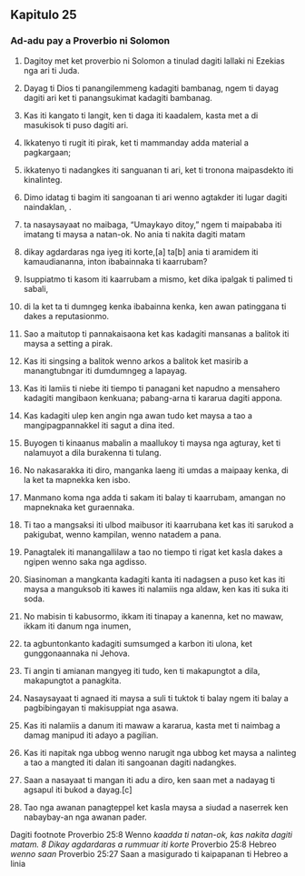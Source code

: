 Kapitulo 25
-----------

### Ad-adu pay a Proverbio ni Solomon

1. Dagitoy met ket proverbio ni Solomon a tinulad dagiti lallaki ni Ezekias nga ari ti Juda.

2. Dayag ti Dios ti panangilemmeng kadagiti bambanag, ngem ti dayag dagiti ari ket ti panangsukimat kadagiti bambanag.
3. Kas iti kangato ti langit, ken ti daga iti kaadalem, kasta met a di masukisok ti puso dagiti ari.
4. Ikkatenyo ti rugit iti pirak, ket ti mammanday adda material a pagkargaan;
5. ikkatenyo ti nadangkes iti sanguanan ti ari, ket ti tronona maipasdekto iti kinalinteg.
6. Dimo idatag ti bagim iti sangoanan ti ari
   wenno agtakder iti lugar dagiti naindaklan, .
7. ta nasaysayaat no maibaga, “Umaykayo ditoy,” ngem ti maipababa iti imatang ti maysa a natan-ok. No ania ti nakita dagiti matam
8. dikay agdardaras nga iyeg iti korte,[a] ta[b] ania ti aramidem iti kamaudiananna, inton ibabainnaka ti kaarrubam?
9. Isuppiatmo ti kasom iti kaarrubam a mismo, ket dika ipalgak ti palimed ti sabali,
10. di la ket ta ti dumngeg kenka ibabainna kenka, ken awan patinggana ti dakes a reputasionmo.

11. Sao a maitutop ti pannakaisaona
    ket kas kadagiti mansanas a balitok iti maysa a setting a pirak.
12. Kas iti singsing a balitok wenno arkos a balitok
    ket masirib a manangtubngar iti dumdumngeg a lapayag.
13. Kas iti lamiis ti niebe iti tiempo ti panagani
    ket napudno a mensahero kadagiti mangibaon kenkuana;
    pabang-arna ti kararua dagiti appona.
14. Kas kadagiti ulep ken angin nga awan tudo
    ket maysa a tao a mangipagpannakkel iti sagut a dina ited.

15. Buyogen ti kinaanus mabalin a maallukoy ti maysa nga agturay, ket ti nalamuyot a dila burakenna ti tulang.
16. No nakasarakka iti diro, manganka laeng iti umdas a maipaay kenka, di la ket ta mapnekka ken isbo.
17. Manmano koma nga adda ti sakam iti balay ti kaarrubam, amangan no mapneknaka ket guraennaka.
18. Ti tao a mangsaksi iti ulbod maibusor iti kaarrubana
    ket kas iti sarukod a pakigubat, wenno kampilan, wenno natadem a pana.
19. Panagtalek iti manangallilaw a tao no tiempo ti rigat
    ket kasla dakes a ngipen wenno saka nga agdisso.
20. Siasinoman a mangkanta kadagiti kanta iti nadagsen a puso
    ket kas iti maysa a manguksob iti kawes iti nalamiis nga aldaw, ken kas iti suka iti soda.
21. No mabisin ti kabusormo, ikkam iti tinapay a kanenna, ket no mawaw, ikkam iti danum nga inumen,
22. ta agbuntonkanto kadagiti sumsumged a karbon iti ulona, ket gunggonaannaka ni Jehova.
23. Ti angin ti amianan mangyeg iti tudo, ken ti makapungtot a dila, makapungtot a panagkita.
24. Nasaysayaat ti agnaed iti maysa a suli ti tuktok ti balay
    ngem iti balay a pagbibingayan ti makisuppiat nga asawa.
25. Kas iti nalamiis a danum iti mawaw a kararua, kasta met ti naimbag a damag manipud iti adayo a pagilian.
26. Kas iti napitak nga ubbog wenno narugit nga ubbog
    ket maysa a nalinteg a tao a mangted iti dalan iti sangoanan dagiti nadangkes.
27. Saan a nasayaat ti mangan iti adu a diro, ken saan met a nadayag ti agsapul iti bukod a dayag.[c]
28. Tao nga awanan panagteppel
    ket kasla maysa a siudad a naserrek ken nabaybay-an nga awanan pader.

Dagiti footnote
Proverbio 25:8 Wenno *kaadda ti natan-ok, kas nakita dagiti matam. 8 Dikay agdardaras a rummuar iti korte*
Proverbio 25:8 Hebreo *wenno saan*
Proverbio 25:27 Saan a masigurado ti kaipapanan ti Hebreo a linia